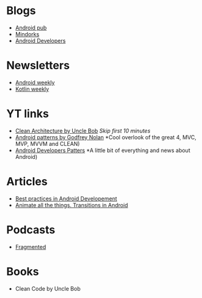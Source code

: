 # Blogs
* [Android pub](https://android.jlelse.eu/)
* [Mindorks](https://mindorks.com/)
* [Android Developers](https://android-developers.googleblog.com/)

# Newsletters
* [Android weekly](https://androidweekly.net/) 
* [Kotlin weekly](http://www.kotlinweekly.net/)

# YT links
* [Clean Architecture by Uncle Bob](https://www.youtube.com/watch?v=o_TH-Y78tt4) *Skip first 10 minutes*
* [Android patterns by Godfrey Nolan](https://www.youtube.com/watch?v=JV63czrUpbI&t=1440s) *Cool overlook of the great 4, MVC, MVP, MVVM and CLEAN)
* [Android Developers Patters](https://www.youtube.com/watch?v=hi5R0gq9tdA&list=PLWz5rJ2EKKc-lJo_RGGXL2Psr8vVCTWjM) *A little bit of everything and news about Android)

# Articles
* [Best practices in Android Developement](https://blog.mindorks.com/android-development-best-practices-83c94b027fd3) 
* [Animate all the things. Transitions in Android](https://medium.com/@andkulikov/animate-all-the-things-transitions-in-android-914af5477d50)

# Podcasts
* [Fragmented](http://fragmentedpodcast.com/) 

# Books
* Clean Code by Uncle Bob
